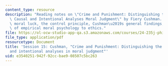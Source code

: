```yaml
---
content_type: resource
description: "Reading notes on \"Crime and Punishment: Distinguishing the Roles of\
  \ Causal and Intentional Analyses Moral Judgment\" by Fiery Cushman. Topics include\
  \ moral luck, the control principle, Cushman\u2019s general findings, and the relevance\
  \ of empirical moral psychology to ethics."
file: https://ol-ocw-studio-app-qa.s3.amazonaws.com/courses/24-235j-philosophy-of-law-spring-2012/e3540251942f92ccbae908507c5bc263_MIT24_235JS12_Session15.pdf
file_type: application/pdf
resourcetype: Document
title: 'Session 15: Cushman, "Crime and Punishment: Distinguishing the roles of causal
  and intentional analyses in moral judgment"'
uid: e3540251-942f-92cc-bae9-08507c5bc263
---
```

